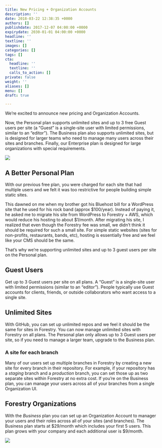 ```yaml
---
title: New Pricing + Organization Accounts
description: ''
date: 2018-03-22 12:38:35 +0000
authors: []
publishdate: 2017-12-07 04:00:00 +0000
expirydate: 2030-01-01 04:00:00 +0000
headline: ''
textline: ''
images: []
categories: []
tags: []
cta:
  headline: ''
  textline: ''
  calls_to_action: []
private: false
weight: ''
aliases: []
menu: []
draft: true

---
```

We’re excited to announce new pricing and Organization Accounts.

Now, the Personal plan supports unlimited sites and up to 3 free Guest users per site (a “Guest” is a single-site user with limited permissions, similar to an “editor”).  The Business plan also supports unlimited sites, but is designed for larger teams who need to manage many users across their sites and branches.  Finally, our Enterprise plan is designed for large organizations with special requirements.

![](/uploads/2018/03/forestryio-pricing.png)

## A Better Personal Plan

With our previous free plan, you were charged for each site that had multiple users and we felt it was too restrictive for people building simple static sites.

This dawned on me when my brother got his Bluehost bill for a WordPress site that he used for his rock band (approx $100/year). Instead of paying it, he asked me to migrate his site from WordPress to Forestry + AWS, which would reduce his hosting to about $1/month. After migrating his site, I realized that even though the Forestry fee was small, we didn’t think it should be required for such a small site.  For simple static websites (sites for non-profits, restaurants, bands, etc), hosting is essentially free and we feel like your CMS should be the same.

That’s why we’re supporting unlimited sites and up to 3 guest users per site on the Personal plan.

## Guest Users

Get up to 3 Guest users per site on all plans. A “Guest” is a single-site user with limited permissions (similar to an “editor”).  People typically use Guest accounts for clients, friends, or outside collaborators who want access to a single site.

## Unlimited Sites

With GitHub, you can set up unlimited repos and we feel it should be the same for sites in Forestry.  You can now manage unlimited sites with Forestry on all plans.  The Personal plan only allows up to 3 Guest users per site, so if you need to manage a larger team, upgrade to the Business plan.

### A site for each branch

Many of our users set up multiple branches in Forestry by creating a new site for every branch in their repository. For example, if your repository has a _staging_ branch and a _production_ branch, you can set those up as two separate sites within Forestry at no extra cost. If you’re on the Business plan, you can manage your users across all of your branches from a single Organization UI.

## Forestry Organizations

With the _Business_ plan you can set up an Organization Account to manager your users and their roles across all of your sites (and branches).  The Business plan starts at $29/month which includes your first 5 users. This plan grows with your company and each additional user is $9/month.  

![](/uploads/2018/03/business-plan-ui.png)